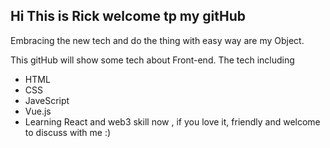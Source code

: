 ## Hi This is Rick welcome tp my gitHub  

Embracing the new tech and do the thing with easy way are my Object.

This gitHub will show some tech about Front-end.
The tech including 
+ HTML
+ CSS
+ JaveScript
+ Vue.js
+ Learning React and web3 skill now , if you love it, friendly and welcome to discuss with me :)
